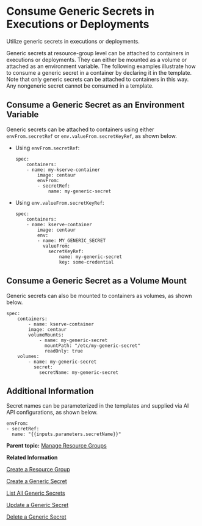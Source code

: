 <!-- loio185a3245692542a78bfeff87220410c6 -->

# Consume Generic Secrets in Executions or Deployments

Utilize generic secrets in executions or deployments.

Generic secrets at resource-group level can be attached to containers in executions or deployments. They can either be mounted as a volume or attached as an environment variable. The following examples illustrate how to consume a generic secret in a container by declaring it in the template. Note that only generic secrets can be attached to containers in this way. Any nongeneric secret cannot be consumed in a template.



<a name="loio185a3245692542a78bfeff87220410c6__section_mjm_b1l_4rb"/>

## Consume a Generic Secret as an Environment Variable

Generic secrets can be attached to containers using either `envFrom.secretRef` or `env.valueFrom.secretKeyRef`, as shown below.

-   Using `envFrom.secretRef`:

    ```
    spec:
    	containers:
    	- name: my-kserve-container
    		image: centaur
    		envFrom:
    		- secretRef:
    			name: my-generic-secret					
    ```

-   Using `env.valueFrom.secretKeyRef`:

    ```
    spec:
    	containers:
    	- name: kserve-container
    		image: centaur
    		env:
    		- name: MY_GENERIC_SECRET
    		  valueFrom:
    			secretKeyRef:
    				name: my-generic-secret
    				key: some-credential
    ```




<a name="loio185a3245692542a78bfeff87220410c6__section_gbm_1cl_4rb"/>

## Consume a Generic Secret as a Volume Mount

Generic secrets can also be mounted to containers as volumes, as shown below.

```
spec:
	containers:
		- name: kserve-container
		image: centaur	
		volumeMounts:
			- name: my-generic-secret
			  mountPath: "/etc/my-generic-secret"
			  readOnly: true
	volumes:
		- name: my-generic-secret
		  secret:
			secretName: my-generic-secret
```



<a name="loio185a3245692542a78bfeff87220410c6__section_eqj_2cl_4rb"/>

## Additional Information

Secret names can be parameterized in the templates and supplied via AI API configurations, as shown below.

```
envFrom:
- secretRef:
  name: "{{inputs.parameters.secretName}}"					
```

**Parent topic:** [Manage Resource Groups](manage-resource-groups-8aae6cb.md "A resource group represents a unique workspace environment, where users can create or add entities such as configurations, executions, deployments, and artifacts.")

**Related Information**  


[Create a Resource Group](create-a-resource-group-01753f4.md "You can create resource groups to isolate ML workloads.")

[Create a Generic Secret](create-a-generic-secret-1831845.md "A generic secret gives SAP AI Core authorization to utilize your resource group without exposing your credentials.")

[List All Generic Secrets](list-all-generic-secrets-05a3713.md "Locate a generic secret, without revealing sensitive information.")

[Update a Generic Secret](update-a-generic-secret-b5d5970.md "Generic secrets can be amended.")

[Delete a Generic Secret](delete-a-generic-secret-d5d5187.md "Manage the lifespan of your generic secrets.")

